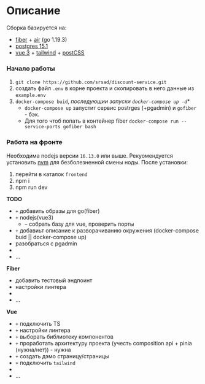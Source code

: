 # Описание
Сборка базируется на:
  - [fiber](https://docs.gofiber.io/) + [air](https://github.com/cosmtrek/air) (go 1.19.3)
  - [postgres 15.1](https://www.postgresql.org/)
  - [vue 3](https://vuejs.org/) + [tailwind](https://tailwindcss.com/) + [postCSS](https://postcss.org/)

### Начало работы
  1. `git clone https://github.com/srsad/discount-service.git`
  2. создать файл `.env` в корне проекта и скопировать в него данные из `example.env`
  3. `docker-compose buid`, *последующии запуски `docker-compose up -d`**
      - `docker-compose up` запустит сервис postrges (+pgadmin) и `gofiber` - бэк.
      - Для того чтоб попать в контейнер fiber `docker-compose run --service-ports gofiber bash`

### Работа на фронте
  Необходима nodejs версии `16.13.0` или выше. Рекуомендуется установить [nvm](https://github.com/coreybutler/nvm-windows) для безболезненной смены ноды.
  После установки: 
  1. перейти в каталок `frontend`
  2. npm i
  3. npm run dev


**TODO**
  - `+` добавить образы для go(fiber)
  - `+` nodejs(vue3)
      - `~` собрать базу для vue, проверить порты
  - `+` добавиьт описание к разворачиванию окружения (docker-compose buid || docker-compose up)
  - разобраться с pgadmin
  - 
  - ...

**Fiber**
  - добавить тестовый эндпоинт
  - настройки линтера
  - 
  - ...

**Vue**
  - `+` подключить TS
  - `+` настройки линтера
  - `+` выборать библиотеку компонентов
  - `+` проработать архитектуру проекта (учесть composition api + pinia (нужна/нет)) - нужна
  - `+` создать дэмо страницу/страницы
  - `+` подключить `tailwind`
  - 
  - ...
